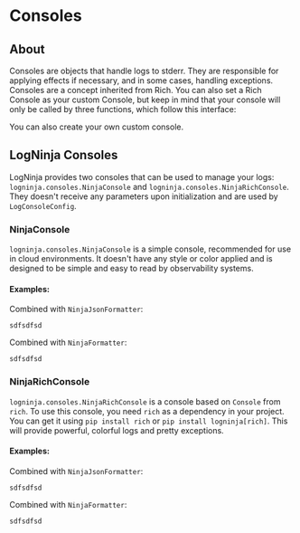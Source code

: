 # Consoles

## About
Consoles are objects that handle logs to stderr. They are responsible for applying effects if necessary, and in some cases, handling exceptions. Consoles are a concept inherited from Rich. You can also set a Rich Console as your custom Console, but keep in mind that your console will only be called by three functions, which follow this interface:

You can also create your own custom console.

## LogNinja Consoles
LogNinja provides two consoles that can be used to manage your logs: `logninja.consoles.NinjaConsole` and `logninja.consoles.NinjaRichConsole`. They doesn't receive any parameters upon initialization and are used by `LogConsoleConfig`.

### NinjaConsole
`logninja.consoles.NinjaConsole` is a simple console, recommended for use in cloud environments. It doesn't have any style or color applied and is designed to be simple and easy to read by observability systems.
#### Examples:
Combined with `NinjaJsonFormatter`:
```
sdfsdfsd
```
Combined with `NinjaFormatter`:
```
sdfsdfsd
```


### NinjaRichConsole
`logninja.consoles.NinjaRichConsole` is a console based on `Console` from `rich`. To use this console, you need `rich` as a dependency in your project. You can get it using `pip install rich` or `pip install logninja[rich]`. This will provide powerful, colorful logs and pretty exceptions.

#### Examples:
Combined with `NinjaJsonFormatter`:
```
sdfsdfsd
```
Combined with `NinjaFormatter`:
```
sdfsdfsd
```